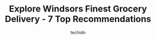 ---
layout: ampstory
image: https://i0.wp.com/www.auto.or.id/wp-content/uploads/2023/06/freshco-tecumseh-mcdougall-0-windsor-1686324551.jpeg?resize=640,853
author: techidn
featured: false
description: Windsor, Ontario, Canada is a haven for Grocery Delivery enthusiasts, boasting an impressive array of 7 top-notch establishments. Whether youre a seasoned connoisseur or simply curious to e
title: Explore Windsors Finest Grocery Delivery - 7 Top Recommendations
cover:
   title: Explore Windsors Finest Grocery Delivery - 7 Top Recommendations
   subtitle: AUTO.OR.ID
   background: https://www.auto.or.id/wp-content/uploads/2023/06/freshco-tecumseh-mcdougall-0-windsor-1686324551.jpeg

pages: 
 - layout: thirds
   top: <h1>#1 Real Canadian Superstore Walker Road</h1>
   bottom: "<p>We were visiting Detroit and stopped here when we came back to Toronto. Big store. Tons of choices. Lots of great deals. The produce are great quality too. The meat are g</p>"
   background: https://www.auto.or.id/wp-content/uploads/2023/06/freshco-tecumseh-mcdougall-1-windsor-1686324552.jpeg
   backgroundblur: true
 - layout: thirds
   top: <h1>#2 FreshCo Huron Church & Tecumseh</h1>
   bottom: "<p>1550 Huron Church Rd Unit #1, Windsor, ON N9C 3Z3, Canada</p>"
   background: https://www.auto.or.id/wp-content/uploads/2023/06/freshco-tecumseh-mcdougall-2-windsor-1686324553.jpeg
   cta:
      link: https://www.auto.or.id/explore-windsors-finest-grocery-delivery-7-top-recommendations/
      text: Explore Windsors Finest Grocery Delivery - 7 Top Recommendations
 - layout: thirds
   top: <h1>#3 Food Basics</h1>
   bottom: "<p>880 Goyeau St, Windsor, ON N9A 1H8, Canada</p>"
   background: https://images.unsplash.com/photo-1573661687979-b1fe429b9da3?ixlib=rb-4.0.3&ixid=MnwxMjA3fDB8MHxwaG90by1wYWdlfHx8fGVufDB8fHx8&auto=format&fit=crop&w=640&h=853&q=80
   cta:
      link: https://www.auto.or.id/explore-windsors-finest-grocery-delivery-7-top-recommendations/
      text: Explore Windsors Finest Grocery Delivery - 7 Top Recommendations
 - layout: thirds
   top: <h1>#4 Metro</h1>
   bottom: "<p>3663 Tecumseh Rd E, Windsor, ON N8W 1H8, Canada</p>"
   background: https://images.unsplash.com/photo-1637160969382-6562ca0d1435?ixlib=rb-4.0.3&ixid=MnwxMjA3fDB8MHxwaG90by1wYWdlfHx8fGVufDB8fHx8&auto=format&fit=crop&w=640&h=853&q=80
   cta:
      link: https://www.auto.or.id/explore-windsors-finest-grocery-delivery-7-top-recommendations/
      text: Explore Windsors Finest Grocery Delivery - 7 Top Recommendations
 - layout: thirds
   top: <h1>#5 FreshCo Tecumseh & McDougall</h1>
   bottom: "<p>300 Tecumseh Rd E, Windsor, ON N8X 5E8, Canada</p>"
   background: https://images.unsplash.com/photo-1580014317999-e9f1936787a5?ixlib=rb-4.0.3&ixid=MnwxMjA3fDB8MHxwaG90by1wYWdlfHx8fGVufDB8fHx8&auto=format&fit=crop&w=640&h=853&q=80
   cta:
      link: https://www.auto.or.id/explore-windsors-finest-grocery-delivery-7-top-recommendations/
      text: Explore Windsors Finest Grocery Delivery - 7 Top Recommendations
 - layout: thirds
   top: <h1>#6 Zehrs Malden Road</h1>
   bottom: "<p>5890 Malden Rd, Windsor, ON N9H 1S4, Canada</p>"
   background: https://images.unsplash.com/photo-1619843810942-f8010bb6916c?ixlib=rb-4.0.3&ixid=MnwxMjA3fDB8MHxwaG90by1wYWdlfHx8fGVufDB8fHx8&auto=format&fit=crop&w=640&h=853&q=80
   cta:
      link: https://www.auto.or.id/explore-windsors-finest-grocery-delivery-7-top-recommendations/
      text: Explore Windsors Finest Grocery Delivery - 7 Top Recommendations
 - layout: thirds
   top: <h1>#7 Metro</h1>
   bottom: "<p>3100 Howard Ave, Windsor, ON N8X 3Y8, Canada</p>"
   background: https://images.unsplash.com/photo-1553440569-bcc63803a83d?ixlib=rb-4.0.3&ixid=MnwxMjA3fDB8MHxwaG90by1wYWdlfHx8fGVufDB8fHx8&auto=format&fit=crop&w=640&h=853&q=80
   cta:
      link: https://www.auto.or.id/explore-windsors-finest-grocery-delivery-7-top-recommendations/
      text: Explore Windsors Finest Grocery Delivery - 7 Top Recommendations
 - layout: thirds
   middle: Continue reading...
   background: https://images.unsplash.com/photo-1542362567-b07e54358753?ixlib=rb-4.0.3&ixid=MnwxMjA3fDB8MHxwaG90by1wYWdlfHx8fGVufDB8fHx8&auto=format&fit=crop&w=640&h=853&q=80
   cta:
      link: https://www.auto.or.id/explore-windsors-finest-grocery-delivery-7-top-recommendations/
      text: Explore Windsors Finest Grocery Delivery - 7 Top Recommendations

---